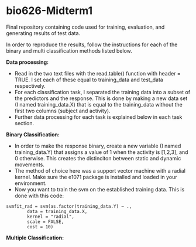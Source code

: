 # bio626-Midterm1
Final repository containing code used for training, evaluation, and generating results of test data. 

In order to reproduce the results, follow the instructions for each of the binary and multi classification methods listed below. 

**Data processing:**
- Read in the two text files with the read.table() function with header = TRUE. I set each of these equal to training_data and test_data respectively. 
- For each classification task, I separated the training data into a subset of the predictors and the response. This is done by making a new data set (I named training_data.X) that is equal to the training_data without the first two columns (subject and activity).
- Further data processing for each task is explained below in each task section. 

**Binary Classification:**
- In order to make the response binary, create a new variable (I named training_data.Y) that assigns a value of 1 when the activity is [1,2,3], and 0 otherwise. This creates the distinciton between static and dynamic movements. 
- The method of choice here was a support vector machine with a radial kernel. Make sure the e1071 package is installed and loaded in your environment. 
- Now you want to train the svm on the established training data. This is done with this code: 

```
svmfit_rad = svm(as.factor(training_data.Y) ~ ., 
        data = training_data.X, 
        kernel = "radial", 
        scale = FALSE, 
        cost = 10)
```

**Multiple Classification:**
